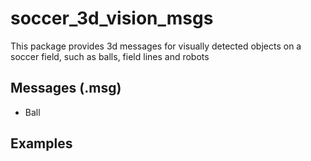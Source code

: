 # soccer_3d_vision_msgs

This package provides 3d messages for visually detected objects on a soccer field, such as balls, field lines and robots

## Messages (.msg)

* Ball

## Examples

